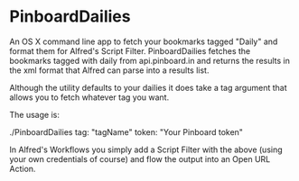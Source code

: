 PinboardDailies
===============

An OS X command line app to fetch your bookmarks tagged "Daily" and format them for Alfred's Script Filter.
PinboardDailies fetches the bookmarks tagged with daily from api.pinboard.in and returns the results 
in the xml format that Alfred can parse into a results list. 

Although the utility defaults to your dailies it does take a tag argument that allows you to fetch whatever tag you want.

The usage is:

./PinboardDailies tag: "tagName" token: "Your Pinboard token"

In Alfred's Workflows you simply add a Script Filter with the above (using your own credentials of course) 
and flow the output into an Open URL Action.
